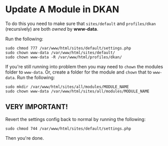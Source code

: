 # Update A Module in DKAN
To do this you need to make sure that `sites/default` and `profiles/dkan` (recursively) are both *owned* by **www-data**.

Run the following:

    sudo chmod 777 /var/www/html/sites/default/settings.php
    sudo chown www-data /var/www/html/sites/default/
    sudo chown www-data -R /var/www/html/profiles/dkan/

If you're still running into problem then you may need to `chown` the modules folder to `www-data`. Or, create a folder for the module and `chown` that to `www-data`. Run the following:

    sudo mkdir /var/www/html/sites/all/modules/MODULE_NAME
    sudo chown www-data /var/www/html/sites/all/modules/MODULE_NAME

## VERY IMPORTANT!
Revert the settings config back to normal by running the following:

    sudo chmod 744 /var/www/html/sites/default/settings.php

Then you're done.
